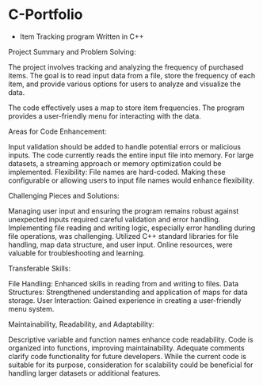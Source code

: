 # C-Portfolio
- Item Tracking program Written in C++


Project Summary and Problem Solving:

The project involves tracking and analyzing the frequency of purchased items. The goal is to read input data from a file, store the frequency of each item, and provide various options for users to analyze and visualize the data.


The code effectively uses a map to store item frequencies.
The program provides a user-friendly menu for interacting with the data.

Areas for Code Enhancement:

Input validation should be added to handle potential errors or malicious inputs.
The code currently reads the entire input file into memory. For large datasets, a streaming approach or memory optimization could be implemented.
Flexibility:
File names are hard-coded. Making these configurable or allowing users to input file names would enhance flexibility.

Challenging Pieces and Solutions:

Managing user input and ensuring the program remains robust against unexpected inputs required careful validation and error handling.
Implementing file reading and writing logic, especially error handling during file operations, was challenging.
Utilized C++ standard libraries for file handling, map data structure, and user input.
Online resources, were valuable for troubleshooting and learning.

Transferable Skills:

File Handling:
Enhanced skills in reading from and writing to files.
Data Structures:
Strengthened understanding and application of maps for data storage.
User Interaction:
Gained experience in creating a user-friendly menu system.

Maintainability, Readability, and Adaptability:

Descriptive variable and function names enhance code readability.
Code is organized into functions, improving maintainability.
Adequate comments clarify code functionality for future developers.
While the current code is suitable for its purpose, consideration for scalability could be beneficial for handling larger datasets or additional features.
